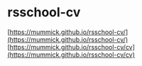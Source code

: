 # rsschool-cv

[https://mummick.github.io/rsschool-cv/](https://mummick.github.io/rsschool-cv/)  
[https://mummick.github.io/rsschool-cv/cv](https://mummick.github.io/rsschool-cv/cv)
